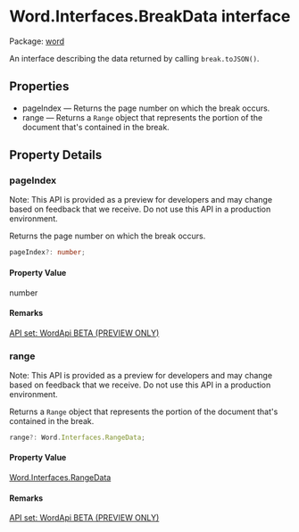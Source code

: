 # Word.Interfaces.BreakData interface

Package: [word](/en-us/javascript/api/word)

An interface describing the data returned by calling `break.toJSON()`.

## Properties

- pageIndex — Returns the page number on which the break occurs.
- range — Returns a `Range` object that represents the portion of the document that's contained in the break.

## Property Details

### pageIndex

Note: This API is provided as a preview for developers and may change based on feedback that we receive. Do not use this API in a production environment.

Returns the page number on which the break occurs.

```typescript
pageIndex?: number;
```

#### Property Value
number

#### Remarks
[API set: WordApi BETA (PREVIEW ONLY)](/en-us/javascript/api/requirement-sets/word/word-api-requirement-sets)

### range

Note: This API is provided as a preview for developers and may change based on feedback that we receive. Do not use this API in a production environment.

Returns a `Range` object that represents the portion of the document that's contained in the break.

```typescript
range?: Word.Interfaces.RangeData;
```

#### Property Value
[Word.Interfaces.RangeData](/en-us/javascript/api/word/word.interfaces.rangedata)

#### Remarks
[API set: WordApi BETA (PREVIEW ONLY)](/en-us/javascript/api/requirement-sets/word/word-api-requirement-sets)